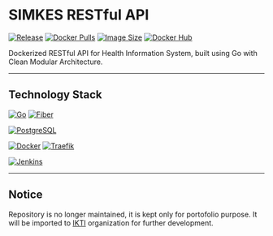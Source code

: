 # SIMKES RESTful API

[![Release](https://img.shields.io/github/v/release/fathoor/simkes-api?logo=github&color=white)](https://github.com/fathoor/simkes-api/releases)
[![Docker Pulls](https://img.shields.io/docker/pulls/mfathoor/simkes-api?logo=docker&logoColor=white&color=white)](https://hub.docker.com/r/mfathoor/simkes-api)
[![Image Size](https://img.shields.io/docker/image-size/mfathoor/simkes-api?logo=docker&logoColor=white&color=white)](https://hub.docker.com/r/mfathoor/simkes-api)
[![Docker Hub](https://img.shields.io/badge/Docker%20Hub-2496ED.svg?logo=docker&logoColor=white)](https://hub.docker.com/r/mfathoor/simkes-api)

Dockerized RESTful API for Health Information System, built using Go with Clean Modular Architecture.

***

## Technology Stack
[![Go](https://img.shields.io/static/v1?style=for-the-badge&message=Go&color=00ADD8&logo=Go&logoColor=FFFFFF&label=)](https://go.dev/)
[![Fiber](https://img.shields.io/static/v1?style=for-the-badge&message=Fiber&color=00ADD8&logo=Go&logoColor=FFFFFF&label=)](https://gofiber.io/)

[![PostgreSQL](https://img.shields.io/static/v1?style=for-the-badge&message=PostgreSQL&color=4169E1&logo=PostgreSQL&logoColor=FFFFFF&label=)](https://www.postgresql.org/)

[![Docker](https://img.shields.io/static/v1?style=for-the-badge&message=Docker&color=2496ED&logo=Docker&logoColor=FFFFFF&label=)](https://www.docker.com/)
[![Traefik](https://img.shields.io/static/v1?style=for-the-badge&message=Traefik&color=24A1C1&logo=Traefik+Proxy&logoColor=FFFFFF&label=)](https://traefik.io/)

[![Jenkins](https://img.shields.io/static/v1?style=for-the-badge&message=Jenkins&color=D24939&logo=Jenkins&logoColor=FFFFFF&label=)](https://www.jenkins.io/)

***

## Notice
Repository is no longer maintained, it is kept only for portofolio purpose. It will be imported to [IKTI](https://github.com/ikti-its) organization for further development.